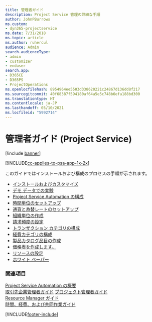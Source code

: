 ```yaml
---
title: 管理者ガイド
description: Project Service 管理の詳細な手順
author: JohnPBurrows
ms.custom:
- dyn365-projectservice
ms.date: 7/31/2018
ms.topic: article
ms.author: ruhercul
audience: Admin
search.audienceType:
- admin
- customizer
- enduser
search.app:
- D365CE
- D365PS
- ProjectOperations
ms.openlocfilehash: 8954964ee5503d338620221c24867d136dd8f217
ms.sourcegitcommit: 40f68387f594180af64a5e5c748b6efa188bd300
ms.translationtype: HT
ms.contentlocale: ja-JP
ms.lasthandoff: 05/10/2021
ms.locfileid: "5992714"
---
```

# <a name="administrator-guide-project-service"></a>管理者ガイド (Project Service)

[!include [banner](../includes/psa-now-project-operations.md)]

[!INCLUDE[cc-applies-to-psa-app-1x-2x](../includes/cc-applies-to-psa-app-1x-2x.md)]

このガイドではインストールおよび構成のプロセスの手順が示されます。  
  
- [インストールおよびカスタマイズ](install-customize.md)
- [デモ データでの実験](use-demo-data.md)
- [Project Service Automation の構成](configure.md)
- [時間単位のセットアップ](set-up-time-units.md)
- [通貨と為替レートのセットアップ](set-up-currencies-exchange-rates.md)
- [組織単位の作成](create-organizational-units.md)
- [請求頻度の設定](set-up-invoice-frequencies.md)
- [トランザクション カテゴリの構成](configure-transaction-categories.md)
- [経費カテゴリの構成](configure-expense-categories.md)
- [製品カタログ品目の作成](create-product-catalog-items.md)
- [価格表を作成します。](create-price-list.md)
- [リソースの設定](set-up-resources.md)
- [ホワイト ペーパー](white-papers.md)
  
### <a name="see-also"></a>関連項目  
 [Project Service Automation の概要](../psa/overview.md)    
 [取引先企業管理者ガイド](../psa/account-manager-guide.md) [プロジェクト管理者ガイド](../psa/project-manager-guide.md)   
 [Resource Manager ガイド](../psa/resource-manager-guide.md)   
 [時間、経費、および共同作業ガイド](../psa/time-expense-collaboration-guide.md)


[!INCLUDE[footer-include](../includes/footer-banner.md)]